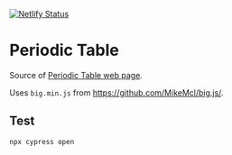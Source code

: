 [![Netlify Status](https://api.netlify.com/api/v1/badges/628e622e-b5c1-40d6-8b54-55ab7c0e90c4/deploy-status)](https://app.netlify.com/sites/reverent-ride-d30fe8/deploys)

# Periodic Table

Source of <a href="https://thisperiodictable.com/">Periodic Table web page</a>.

Uses `big.min.js` from https://github.com/MikeMcl/big.js/.

## Test

```bash
npx cypress open
````
